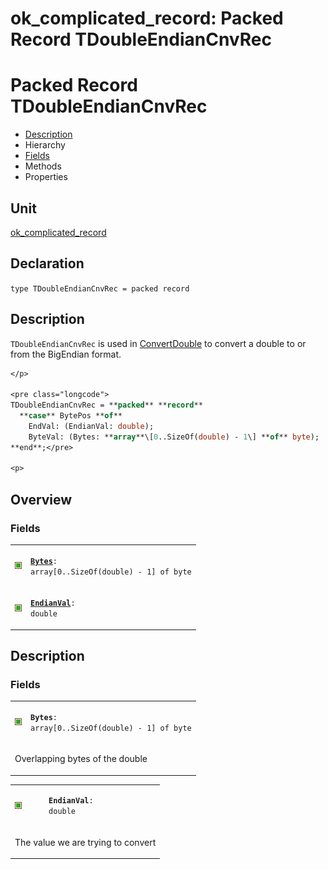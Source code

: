 # ok\_complicated\_record: Packed Record TDoubleEndianCnvRec


# Packed Record TDoubleEndianCnvRec
<span id="TDoubleEndianCnvRec"/>

- [Description](#PasDoc-Description)
- Hierarchy
- [Fields](#PasDoc-Fields)
- Methods
- Properties

<span id="PasDoc-Description"/>

## Unit


[ok\_complicated\_record](ok_complicated_record.md)


## Declaration


```type TDoubleEndianCnvRec = packed record```


## Description
`TDoubleEndianCnvRec` is used in [ConvertDouble](ok_complicated_record.md#ConvertDouble) to convert a double to or from the BigEndian format.</p>
<p>
 

```pascal
</p>

<pre class="longcode">
TDoubleEndianCnvRec = **packed** **record**
  **case** BytePos **of**
    EndVal: (EndianVal: double);
    ByteVal: (Bytes: **array**\[0..SizeOf(double) - 1\] **of** byte);
**end**;</pre>

<p>
```



## Overview

### Fields
<span id="PasDoc-Fields"/>


<table>
<tr>

<td>

<a href="legend.md"><img src="public.gif" alt="Public" title="Public"></img></a>
</td>

<td>

<code><strong><a href="ok_complicated_record.TDoubleEndianCnvRec.md#Bytes">Bytes</a></strong>: array\[0..SizeOf(double) - 1\] of byte</code>
</td>
</tr>
<tr>

<td>

<a href="legend.md"><img src="public.gif" alt="Public" title="Public"></img></a>
</td>

<td>

<code><strong><a href="ok_complicated_record.TDoubleEndianCnvRec.md#EndianVal">EndianVal</a></strong>: double</code>
</td>
</tr>
</table>


## Description

### Fields

<table>
<tr>

<td>

<a href="legend.md"><img src="public.gif" alt="Public" title="Public"></img></a>
</td>

<td>

<span id="Bytes"/><code><strong>Bytes</strong>: array\[0..SizeOf(double) - 1\] of byte</code>
</td>
</tr>
<tr><td colspan="2">

Overlapping bytes of the double

</td></tr>
</table>

<table>
<tr>

<td>

<a href="legend.md"><img src="public.gif" alt="Public" title="Public"></img></a>
</td>

<td>

<span id="EndianVal"/><code><strong>EndianVal</strong>: double</code>
</td>
</tr>
<tr><td colspan="2">

The value we are trying to convert

</td></tr>
</table>

